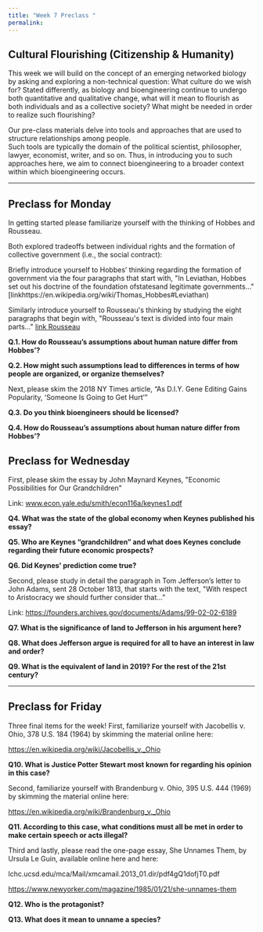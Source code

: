 ```yaml
---
title: "Week 7 Preclass "
permalink: 
---
```


## Cultural Flourishing (Citizenship & Humanity)

This week we will build on the concept of an emerging networked biology by asking and exploring a non-technical question:  What culture do we wish for?  Stated differently, as biology and bioengineering continue to undergo both quantitative and qualitative change, what will it mean to flourish as both individuals and as a collective society?  What might be needed in order to realize such flourishing?  

Our pre-class materials delve into tools and approaches that are used to structure relationships among people.  
Such tools are typically the domain of the political scientist, philosopher, lawyer, economist, writer, and so on. Thus, in introducing you to such approaches here, we aim to connect bioengineering to a broader context within which bioengineering occurs.  

_______________________________________________________________________

## Preclass for Monday 

In getting started please familiarize yourself with the thinking of Hobbes and Rousseau.  

Both explored tradeoffs between individual rights and the formation of collective government (i.e., the social contract):  

Briefly introduce yourself to Hobbes’ thinking regarding the formation of government via the four 
paragraphs that start with, "In Leviathan, Hobbes set out his 
doctrine of the foundation ofstatesand legitimate governments..."
[linkhttps://en.wikipedia.org/wiki/Thomas_Hobbes#Leviathan)

Similarly introduce yourself to Rousseau's thinking by studying the eight paragraphs that begin with, 
"Rousseau's text is divided into four main parts..."
[link Rousseau](https://en.wikipedia.org/wiki/Discourse_on_Inequality#Argument)

**Q.1. How do Rousseau’s assumptions about human nature differ from Hobbes’?** 

**Q.2. How might such assumptions lead to differences in terms of how people are organized, or organize themselves?**

Next, please skim the 2018 NY Times article, “As D.I.Y. Gene Editing Gains Popularity, ‘Someone Is Going to Get Hurt’”

**Q.3. Do you think bioengineers should be licensed?**

**Q.4. How do Rousseau’s assumptions about human nature differ from Hobbes’?** 

## Preclass for Wednesday

First, please skim the essay by John Maynard Keynes, "Economic Possibilities for Our Grandchildren"

Link: www.econ.yale.edu/smith/econ116a/keynes1.pdf

**Q4.  What was the state of the global economy when Keynes published his essay?**

**Q5.  Who are Keynes “grandchildren” and what does Keynes conclude regarding their future economic prospects?**

**Q6.  Did Keynes' prediction come true?**

Second, please study in detail the paragraph in Tom Jefferson’s letter to John Adams, sent 28 October 1813, that starts with the text, "With respect to Aristocracy we should further consider that…”

Link: https://founders.archives.gov/documents/Adams/99-02-02-6189

**Q7.  What is the significance of land to Jefferson in his argument here?**

**Q8.  What does Jefferson argue is required for all to have an interest in law and order?**

**Q9.  What is the equivalent of land in 2019?  For the rest of the 21st century?**

_______________________________________________________________________

## Preclass for Friday


Three final items for the week!  First, familiarize yourself with Jacobellis v. Ohio, 378 U.S. 184 (1964) by skimming the material online here:

https://en.wikipedia.org/wiki/Jacobellis_v._Ohio

**Q10.  What is Justice Potter Stewart most known for regarding his opinion in this case?** 

Second, familiarize yourself with Brandenburg v. Ohio, 395 U.S. 444 (1969) by skimming the material online here:

https://en.wikipedia.org/wiki/Brandenburg_v._Ohio

**Q11. According to this case, what conditions must all be met in order to make certain speech or acts illegal?**

Third and lastly, please read the one-page essay, She Unnames Them, by Ursula Le Guin, available online here and here:

lchc.ucsd.edu/mca/Mail/xmcamail.2013_01.dir/pdf4gQ1dofjT0.pdf

https://www.newyorker.com/magazine/1985/01/21/she-unnames-them

**Q12. Who is the protagonist?**

**Q13. What does it mean to unname a species?**
